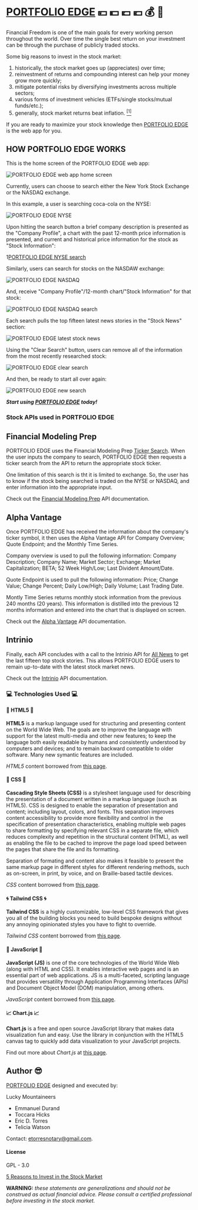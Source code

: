 # [PORTFOLIO EDGE](https://etorres-revature.github.io/Lucky_Mountaineers/) :yen: :dollar: :pound: :euro: :moneybag: :money_with_wings:

Financial Freedom is one of the main goals for every working person throughout the world.  Over time the single best return on your investment can be through the purchase of publicly traded stocks.  

Some big reasons to invest in the stock market:

1. historically, the stock market goes up (appreciates) over time;
1. reinvestment of returns and compounding interest can help your money grow more quickly;
1. mitigate potential risks by diversifying investments across multiple sectors;
1. various forms of investment vehicles (ETFs/single stocks/mutual funds/etc.);
1. generally, stock market returns beat inflation. <a href="#footnote1"><sup>[1]</sup></a>

If you are ready to maximize your stock knowledge then [PORTFOLIO EDGE](https://etorres-revature.github.io/Lucky_Mountaineers/) is the web app for you.

## HOW PORTFOLIO EDGE WORKS 
 
This is the home screen of the PORTFOLIO EDGE web app:

![PORTFOLIO EDGE web app home screen](./assets/screenshots/stock-app-home.png)

Currently, users can choose to search either the New York Stock Exchange or the NASDAQ exchange.

In this example, a user is searching coca-cola on the NYSE:

![PORTFOLIO EDGE NYSE](./assets/screenshots/stock-app-nyse.png)

Upon hitting the search button a brief company description is presented as the "Company Profile", a chart with the past 12-month price information is presented, and current and historical price information for the stock as "Stock Information":

1[PORTFOLIO EDGE NYSE search](./assets/screenshots/stock-app-nyse-search.png)

Similarly, users can search for stocks on the NASDAW exchange: 

![PORTFOLIO EDGE NASDAQ](./assets/screenshots/stock-app-nasdaq.png)

And, receive "Company Profile"/12-month chart/"Stock Information" for that stock: 

![PORTFOLIO EDGE NASDAQ search](./assets/screenshots/stock-app-nasdaq-search.png)

Each search pulls the top fifteen latest news stories in the "Stock News" section:

![PORTFOLIO EDGE latest stock news](./assets/screenshots/stock-app-latest-news.png)

Using the "Clear Search" button, users can remove all of the information from the most recently researched stock: 

![PORTFOLIO EDGE clear search](./assets/screenshots/sotck-app-clear-search.png)

And then, be ready to start all over again:

![PORTFOLIO EDGE new search](./assets/screenshots/stock-app-new-search.png)

***Start using [PORTFOLIO EDGE](https://etorres-revature.github.io/Lucky_Mountaineers/) today!***

### Stock APIs used in PORTFOLIO EDGE

## Financial Modeling Prep

PORTFOLIO EDGE uses the Financial Modeling Prep [Ticker Search](https://financialmodelingprep.com/developer/docs/#Ticker-Search).  When the user inputs the company to search, PORTFOLIO EDGE then requests a ticker search from the API to return the appropriate stock ticker.  

One limitation of this search is tht it is limited to exchange.  So, the user has to know if the stock being searched is traded on the NYSE or NASDAQ, and enter information into the appropriate input.

Check out the [Financial Modeling Prep](https://financialmodelingprep.com/developer/docs/) API documentation.

## Alpha Vantage

Once PORTFOLIO EDGE has received the information about the company's ticker symbol, it then uses the Alpha Vantage API for Company Overview; Quote Endpoint; and the Monthly Time Series.

Company overview is used to pull the following information: Company Description; Company Name; Market Sector; Exchange; Market Capitalization; BETA; 52 Week High/Low; Last Divident Amount/Date.

Quote Endpoint is used to pull the following information: Price; Change Value; Change Percent; Daily Low/High; Daily Volume; Last Trading Date.

Montly Time Series returns monthly stock information from the previous 240 months (20 years).  This information is distilled into the previous 12 months information and entered into the chart that is displayed on screen.

Check out the [Alpha Vantage](https://www.alphavantage.co/documentation/) API documentation. 

## Intrinio

Finally, each API concludes with a call to the Intrinio API for [All News](https://docs.intrinio.com/documentation/web_api/get_all_company_news_v2) to get the last fifteen top stock stories.  This allows PORTFOLIO EDGE users to remain up-to-date with the latest stock market news.

Check out the [Intrinio](https://docs.intrinio.com/documentation/api_v2/getting_started) API documentation.

### :computer: Technologies Used :computer:

#### :memo: HTML5 :memo:

**HTML5** is a markup language used for structuring and presenting content on the World Wide Web.  The goals are to improve the language with support for the latest multi-media and other new features; to keep the language both easily readable by humans and consistently understood by computers and devices; and to remain backward compatible to older software.  Many new symantic features are included.

*HTML5* content borrowed from <a target="_blank" rel="noopener noreferrer">[this page](https://en.wikipedia.org/wiki/HTML5).</a>

#### :art: CSS :art:

**Cascading Style Sheets (CSS)** is a stylesheet language used for describing the presentation of a document written in a markup language (such as HTML5).  CSS is designed to enable the separation of presentation and content; including layout, colors, and fonts.  This separation improves content accessibility to provide more flexibility and control in the specification of presentation characteristics, enabling multiple web pages to share formatting by specifying relevant CSS in a separate file, which reduces complexity and repetition in the structural content (HTML), as well as enabling the file to be cached to improve the page load speed between the pages that share the file and its formatting.

Separation of formating and content also makes it feasible to present the same markup page in different styles for different rendering methods, such as on-screen, in print, by voice, and on Braille-based tactile devices. 

*CSS* content borrowed from <a target="_blank" rel="noopener noreferrer">[this page](https://en.wikipedia.org/wiki/Cascading_Style_Sheets).</a>

#### :cyclone: Tailwind CSS :cyclone:

**Tailwind CSS** is a highly customizable, low-level CSS framework that gives you all of the building blocks you need to build bespoke designs without any annoying opinionated styles you have to fight to override.

*Tailwind CSS* content borrowed from <a target="_blank" rel="noopener noreferrer">[this page](https://tailwindcss.com/).</a>

#### :sparkler: JavaScript :sparkler:

**JavaScript (JS)** is one of the core technologies of the World Wide Web (along with HTML and CSS). It enables interactive web pages and is an essential part of web applications.  JS is a multi-faceted, scripting language that provides versatility through Application Programming Interfaces (APIs) and Document Object Model (DOM) manipulation, among others.

*JavaScript* content borrowed from <a target="_blank" rel="noopener noreferrer">[this page](https://en.wikipedia.org/wiki/JavaScript).</a>

#### :chart_with_upwards_trend: Chart.js :chart_with_upwards_trend:

**Chart.js** is a free and open source JavaScript library that makes data visualization fun and easy.  Use the library in conjunction with the HTML5 canvas tag to quickly add data visualization to your JavaScript projects. 

Find out more about *Chart.js* at <a target="_blank" rel="noopener noreferrer">[this page](https://www.chartjs.org/docs/latest/).

## Author :sunglasses:

[PORTFOLIO EDGE](https://etorres-revature.github.io/Lucky_Mountaineers/) designed and executed by:

Lucky Mountaineers

* Emmanuel Durand
* Toccara Hicks
* Eric D. Torres
* Telicia Watson

Contact: etorresnotary@gmail.com. 

#### License

GPL - 3.0

<a name="footnote1">[5 Reasons to Invest in the Stock Market](https://money.usnews.com/investing/articles/2017-04-12/5-reasons-to-invest-in-the-stock-market)</a>

**WARNING:** *these statements are generalizations and should not be construed as actual financial advice.  Please consult a certified professional before investing in the stock market.*